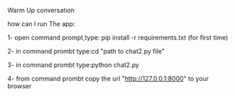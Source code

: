 Warm Up conversation

how can I run The app:

1- open command prompt,type: pip install -r requirements.txt (for first time)

2- in command prombt type:cd "path to chat2.py file"

3- in command prombt type:python chat2.py

4- from command prombt copy the url "http://127.0.0.1:8000" to your browser
